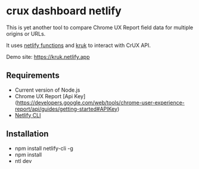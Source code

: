 # crux dashboard netlify

This is yet another tool to compare Chrome UX Report field data for multiple origins or URLs.

It uses [netlify functions](https://www.netlify.com/products/functions/) and [kruk](https://github.com/gotomi/kruk) to interact with CrUX API.



Demo site: https://kruk.netlify.app


## Requirements
	
- Current version of Node.js
- Chrome UX Report [Api Key] (https://developers.google.com/web/tools/chrome-user-experience-report/api/guides/getting-started#APIKey)
- [Netlify CLI](https://docs.netlify.com/cli/get-started/)

## Installation
- npm install netlify-cli -g
- npm install
- ntl dev
